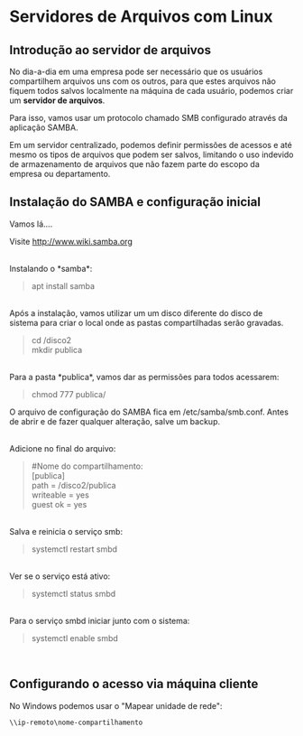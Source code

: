# Servidores de Arquivos com Linux

## Introdução ao servidor de arquivos

No dia-a-dia em uma empresa pode ser necessário que os usuários compartilhem arquivos uns com os outros, para que estes arquivos não fiquem todos salvos localmente na máquina de cada usuário, podemos criar um **servidor de arquivos**.

Para isso, vamos usar um protocolo chamado SMB configurado através da aplicação SAMBA.

Em um servidor centralizado, podemos definir permissões de acessos e até mesmo os tipos de arquivos que podem ser salvos, limitando o uso indevido de armazenamento de arquivos que não fazem parte do escopo da empresa ou departamento.


## Instalação do SAMBA e configuração inicial

Vamos lá....

Visite <http://www.wiki.samba.org>

<br>
Instalando o *samba*:

> apt install samba

<br>
Após a instalação, vamos utilizar um um disco diferente do disco de sistema para criar o local onde as pastas compartilhadas serão gravadas.

> cd /disco2 <br>
> mkdir publica

<br>
Para a pasta *publica*, vamos dar as permissões para todos acessarem:

> chmod 777 publica/

O arquivo de configuração do SAMBA fica em /etc/samba/smb.conf. Antes de abrir e de fazer qualquer alteração, salve um backup.

<br>
Adicione no final do arquivo:

> #Nome do compartilhamento: <br>
> [publica] <br>
> path = /disco2/publica <br>
> writeable = yes <br>
> guest ok = yes <br>

<br>
Salva e reinicia o serviço smb:

> systemctl restart smbd

<br>
Ver se o serviço está ativo:

> systemctl status smbd

<br>
Para o serviço smbd iniciar junto com o sistema:

> systemctl enable smbd

<br>

## Configurando o acesso via máquina cliente

No Windows podemos usar o "Mapear unidade de rede":

    \\ip-remoto\nome-compartilhamento

